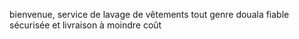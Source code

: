 bienvenue, service de lavage de vêtements tout genre douala fiable sécurisée et livraison à moindre coût 
